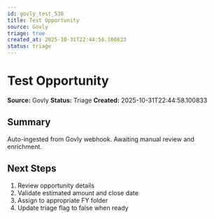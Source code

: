 ```yaml
---
id: govly_test_538
title: Test Opportunity
source: Govly
triage: true
created_at: 2025-10-31T22:44:58.100833
status: triage
---
```


# Test Opportunity

**Source:** Govly
**Status:** Triage
**Created:** 2025-10-31T22:44:58.100833

## Summary

Auto-ingested from Govly webhook. Awaiting manual review and enrichment.

## Next Steps

1. Review opportunity details
2. Validate estimated amount and close date
3. Assign to appropriate FY folder
4. Update triage flag to false when ready
